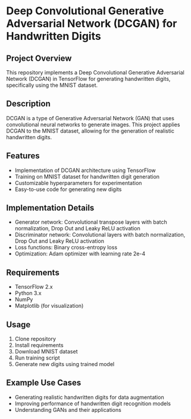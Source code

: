 # Deep Convolutional Generative Adversarial Network (DCGAN) for Handwritten Digits

## Project Overview

This repository implements a Deep Convolutional Generative Adversarial Network (DCGAN) in TensorFlow for generating handwritten digits, specifically using the MNIST dataset.

## Description

DCGAN is a type of Generative Adversarial Network (GAN) that uses convolutional neural networks to generate images. This project applies DCGAN to the MNIST dataset, allowing for the generation of realistic handwritten digits.

## Features

- Implementation of DCGAN architecture using TensorFlow
- Training on MNIST dataset for handwritten digit generation
- Customizable hyperparameters for experimentation
- Easy-to-use code for generating new digits

## Implementation Details

- Generator network: Convolutional transpose layers with batch normalization, Drop Out and Leaky ReLU activation
- Discriminator network: Convolutional layers with batch normalization, Drop Out and Leaky ReLU activation
- Loss functions: Binary cross-entropy loss
- Optimization: Adam optimizer with learning rate 2e-4
## Requirements

- TensorFlow 2.x
- Python 3.x
- NumPy
- Matplotlib (for visualization)

## Usage

1. Clone repository
2. Install requirements
3. Download MNIST dataset
4. Run training script
5. Generate new digits using trained model

## Example Use Cases

- Generating realistic handwritten digits for data augmentation
- Improving performance of handwritten digit recognition models
- Understanding GANs and their applications



